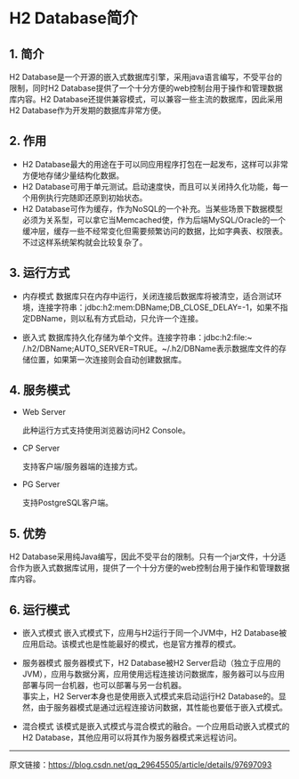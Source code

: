 # H2 Database简介

## 1. 简介
H2 Database是一个开源的嵌入式数据库引擎，采用java语言编写，不受平台的限制，同时H2 Database提供了一个十分方便的web控制台用于操作和管理数据库内容。H2 Database还提供兼容模式，可以兼容一些主流的数据库，因此采用H2 Database作为开发期的数据库非常方便。


## 2. 作用
- H2 Database最大的用途在于可以同应用程序打包在一起发布，这样可以非常方便地存储少量结构化数据。
- H2 Database可用于单元测试。启动速度快，而且可以关闭持久化功能，每一个用例执行完随即还原到初始状态。
- H2 Database可作为缓存，作为NoSQL的一个补充。当某些场景下数据模型必须为关系型，可以拿它当Memcached使，作为后端MySQL/Oracle的一个缓冲层，缓存一些不经常变化但需要频繁访问的数据，比如字典表、权限表。不过这样系统架构就会比较复杂了。

## 3. 运行方式

- 内存模式
  数据库只在内存中运行，关闭连接后数据库将被清空，适合测试环境，连接字符串：jdbc:h2:mem:DBName;DB_CLOSE_DELAY=-1，如果不指定DBName，则以私有方式启动，只允许一个连接。

- 嵌入式
  数据库持久化存储为单个文件。连接字符串：jdbc:h2:file:~ /.h2/DBName;AUTO_SERVER=TRUE。~/.h2/DBName表示数据库文件的存储位置，如果第一次连接则会自动创建数据库。

## 4. 服务模式

- Web Server

  此种运行方式支持使用浏览器访问H2 Console。

- CP Server

  支持客户端/服务器端的连接方式。

- PG Server

  支持PostgreSQL客户端。

## 5. 优势

H2 Database采用纯Java编写，因此不受平台的限制。只有一个jar文件，十分适合作为嵌入式数据库试用，提供了一个十分方便的web控制台用于操作和管理数据库内容。

## 6. 运行模式
- 嵌入式模式
  嵌入式模式下，应用与H2运行于同一个JVM中，H2 Database被应用启动。该模式也是性能最好的模式，也是官方推荐的模式。

- 服务器模式
  服务器模式下，H2 Database被H2 Server启动（独立于应用的JVM），应用与数据分离，应用使用远程连接访问数据库，服务器可以与应用部署与同一台机器，也可以部署与另一台机器。  
  事实上，H2 Server本身也是使用嵌入式模式来启动运行H2 Database的。显然，由于服务器模式是通过远程连接访问数据，其性能也要低于嵌入式模式。

- 混合模式
  该模式是嵌入式模式与混合模式的融合。一个应用启动嵌入式模式的H2 Database，其他应用可以将其作为服务器模式来远程访问。

---

原文链接：https://blog.csdn.net/qq_29645505/article/details/97697093
